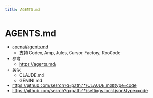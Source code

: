 ```yaml
---
title: AGENTS.md
---
```


# AGENTS.md

- [openai/agents.md](https://github.com/openai/agents.md)
  - 支持 Codex, Amp, Jules, Cursor, Factory, RooCode
- 参考
  - https://agents.md/
- 类似
  - CLAUDE.md
  - GEMINI.md
- https://github.com/search?q=path:**/CLAUDE.md&type=code
- https://github.com/search?q=path:**/settings.local.json&type=code

